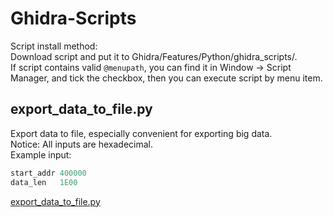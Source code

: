 # Ghidra-Scripts

Script install method:  
Download script and put it to Ghidra/Features/Python/ghidra_scripts/.  
If script contains valid `@menupath`, you can find it in Window -> Script Manager, and tick the checkbox, then you can execute script by menu item.  

## export_data_to_file.py
Export data to file, especially convenient for exporting big data.  
Notice: All inputs are hexadecimal.  
Example input:  
```r
start_addr 400000
data_len   1E00
```
[export_data_to_file.py](export_data_to_file.py)  
